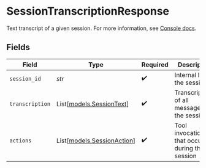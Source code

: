 # SessionTranscriptionResponse

Text transcript of a given session. For more information, see
[Console docs](https://docs.syllable.ai/workspaces/Sessions).


## Fields

| Field                                                    | Type                                                     | Required                                                 | Description                                              |
| -------------------------------------------------------- | -------------------------------------------------------- | -------------------------------------------------------- | -------------------------------------------------------- |
| `session_id`                                             | *str*                                                    | :heavy_check_mark:                                       | Internal ID of the session                               |
| `transcription`                                          | List[[models.SessionText](../models/sessiontext.md)]     | :heavy_check_mark:                                       | Transcriptions of all messages in the session            |
| `actions`                                                | List[[models.SessionAction](../models/sessionaction.md)] | :heavy_check_mark:                                       | Tool invocations that occurred during the session        |